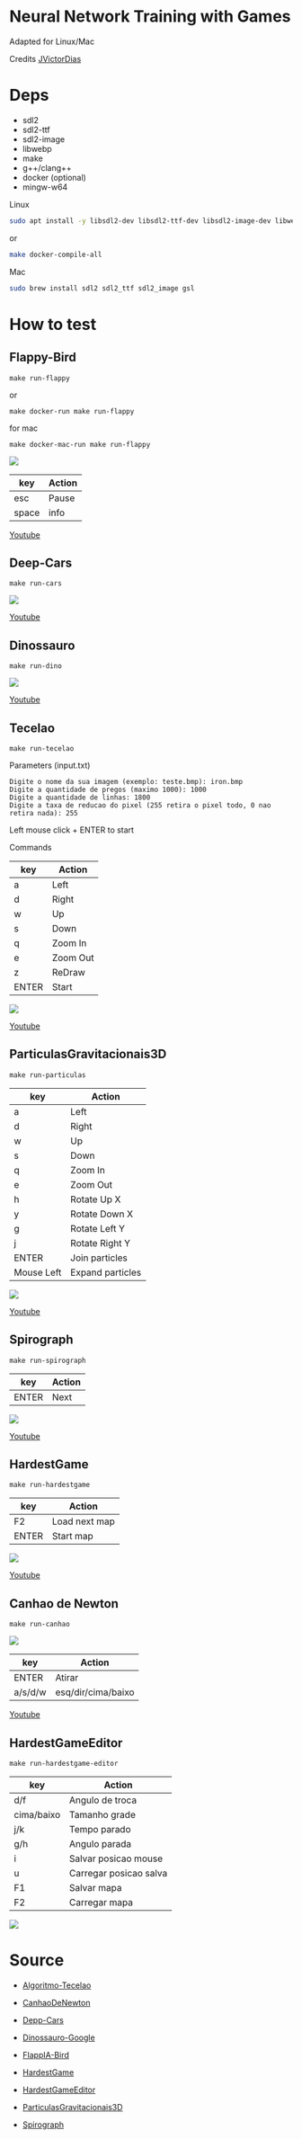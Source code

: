# Neural Network Training with Games

Adapted for Linux/Mac

Credits [JVictorDias](https://github.com/JVictorDias)

# Deps

* sdl2
* sdl2-ttf
* sdl2-image
* libwebp
* make
* g++/clang++
* docker (optional)
* mingw-w64

Linux
```sh
sudo apt install -y libsdl2-dev libsdl2-ttf-dev libsdl2-image-dev libwebp-dev libgsl-dev mingw-w64 mingw-w64-tools
```

or
```sh
make docker-compile-all
```


Mac
```sh
sudo brew install sdl2 sdl2_ttf sdl2_image gsl
```

# How to test


## Flappy-Bird

```
make run-flappy
```

or

```
make docker-run make run-flappy
```
for mac

```
make docker-mac-run make run-flappy
```

![](doc/flappy.png)

|key|Action|
|---|------|
|esc | Pause |
|space | info |


[Youtube](https://www.youtube.com/watch?v=vavXvu_SMeM)

## Deep-Cars

```
make run-cars
```

![](doc/cars.png)

[Youtube](https://www.youtube.com/watch?v=gnfkfUQvKDw)


## Dinossauro

```
make run-dino
```

![](doc/dino.png)


[Youtube](https://www.youtube.com/watch?v=NZlIYr1slAk)


## Tecelao

```
make run-tecelao
```

Parameters (input.txt)

```
Digite o nome da sua imagem (exemplo: teste.bmp): iron.bmp
Digite a quantidade de pregos (maximo 1000): 1000
Digite a quantidade de linhas: 1800
Digite a taxa de reducao do pixel (255 retira o pixel todo, 0 nao retira nada): 255
```
Left mouse click + ENTER to start


Commands

|key|Action|
|---|------|
|a  |Left  |
|d  |Right |
|w  |Up    |
|s  |Down  |
|q  |Zoom In|
|e  |Zoom Out|
|z  |ReDraw|
|ENTER|Start|


![](doc/tecelao.png)

[Youtube](https://www.youtube.com/watch?v=YZtx4jNNbx8)

## ParticulasGravitacionais3D

```
make run-particulas
```

|key|Action|
|---|------|
|a  |Left  |
|d  |Right |
|w  |Up    |
|s  |Down  |
|q  |Zoom In|
|e  |Zoom Out|
|h  |Rotate Up X|
|y  |Rotate Down X|
|g  |Rotate Left Y|
|j  |Rotate Right Y|
|ENTER|Join particles|
|Mouse Left|Expand particles|

![](doc/particulas.png)


[Youtube](https://www.youtube.com/watch?v=rTZJtiCAmTI)


## Spirograph

```
make run-spirograph
```

|key|Action|
|---|------|
|ENTER  |Next  |

![](doc/spirograph.png)


[Youtube](https://www.youtube.com/watch?v=o7MOaXh4zFU)


## HardestGame

```
make run-hardestgame
```

|key|Action|
|---|------|
|F2  |Load next map |
|ENTER  |Start map  |

![](doc/hardestgame.png)

[Youtube](https://www.youtube.com/watch?v=QD-gHp81G4M)

## Canhao de Newton

```
make run-canhao
```

![](doc/canhao.png)

|key|Action|
|---|------|
|ENTER  |Atirar |
|a/s/d/w  |esq/dir/cima/baixo |


[Youtube](https://www.youtube.com/watch?v=evcnQajrR6E)

## HardestGameEditor

```
make run-hardestgame-editor
```

|key|Action|
|---|------|
|d/f  |Angulo de troca |
|cima/baixo  |Tamanho grade  |
|j/k  |Tempo parado |
|g/h  |Angulo parada |
|i  |Salvar posicao mouse |
|u  |Carregar posicao salva  |
|F1 |Salvar mapa  |
|F2  |Carregar mapa  |

![](doc/hardestgame-editor.png)


# Source

* [Algoritmo-Tecelao](https://github.com/JVictorDias/AlgoritmoTecelao)

* [CanhaoDeNewton](https://github.com/JVictorDias/CanhaoDeNewton)

* [Depp-Cars](https://github.com/JVictorDias/DeepCars)

* [Dinossauro-Google](https://github.com/JVictorDias/Dinossauro-Google)

* [FlappIA-Bird](https://github.com/JVictorDias/FlappIA-Bird)

* [HardestGame](https://github.com/JVictorDias/HardestGame)

* [HardestGameEditor](https://github.com/JVictorDias/HardestGameEditor)

* [ParticulasGravitacionais3D](https://github.com/JVictorDias/ParticulasGravitacionais3D)

* [Spirograph](https://github.com/JVictorDias/Spirograph)
